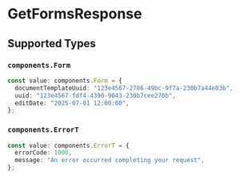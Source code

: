 # GetFormsResponse


## Supported Types

### `components.Form`

```typescript
const value: components.Form = {
  documentTemplateUuid: "123e4567-2786-49bc-9f7a-230b7a44e03b",
  uuid: "123e4567-fdf4-4390-9043-230b7cee270b",
  editDate: "2025-07-01 12:00:00",
};
```

### `components.ErrorT`

```typescript
const value: components.ErrorT = {
  errorCode: 1000,
  message: "An error occurred completing your request",
};
```


